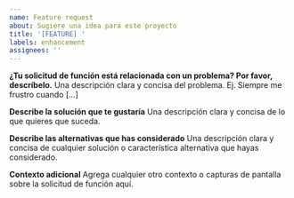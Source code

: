 ```yaml
---
name: Feature request
about: Sugiere una idea para este proyecto
title: '[FEATURE] '
labels: enhancement
assignees: ''
---
```


**¿Tu solicitud de función está relacionada con un problema? Por favor, descríbelo.**
Una descripción clara y concisa del problema. Ej. Siempre me frustro cuando [...]

**Describe la solución que te gustaría**
Una descripción clara y concisa de lo que quieres que suceda.

**Describe las alternativas que has considerado**
Una descripción clara y concisa de cualquier solución o característica alternativa que hayas considerado.

**Contexto adicional**
Agrega cualquier otro contexto o capturas de pantalla sobre la solicitud de función aquí.
